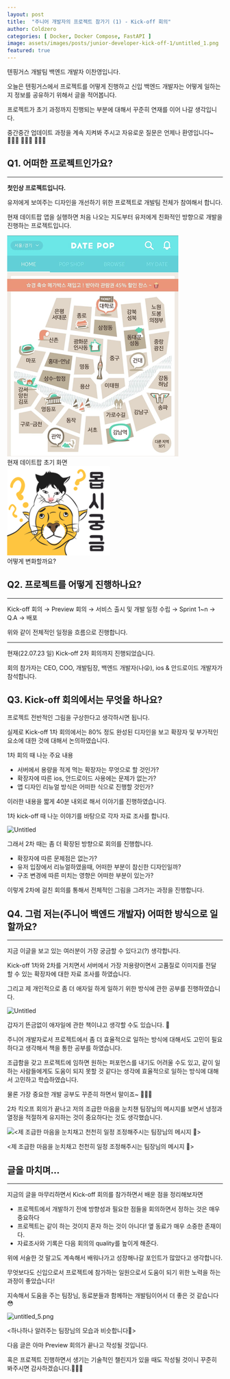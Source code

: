 ```yaml
---
layout: post
title:  "주니어 개발자의 프로젝트 참가기 (1) - Kick-off 회의"
author: Coldzero
categories: [ Docker, Docker Compose, FastAPI ]
image: assets/images/posts/junior-developer-kick-off-1/untitled_1.png
featured: true
---
```


텐핑거스 개발팀 백엔드 개발자 이찬영입니다.

오늘은 텐핑거스에서 프로젝트를 어떻게 진행하고 신입 백엔드 개발자는 어떻게 일하는지 정보를 공유하기 위해서 글을 적어봅니다.

프로젝트가 초기 과정까지 진행되는 부분에 대해서 꾸준히 연재를 이어 나갈 생각입니다.

중간중간 업데이트 과정을 계속 지켜봐 주시고 자유로운 질문은 언제나 환영입니다~ 🙇🏻‍♂️ 🙇🏻‍♂️ 🙇🏻‍♂️

## Q1. 어떠한 프로젝트인가요?

---

**첫인상 프로젝트입니다.** 

유저에게 보여주는 디자인을 개선하기 위한 프로젝트로 개발팀 전체가 참여해서 합니다. 

현재 데이트팝 앱을 실행하면 처음 나오는 지도부터 유저에게 친화적인 방향으로 개발을 진행하는 프로젝트입니다.

<div style="max-width: 500px; width: 100%;">
    <img src="/assets/images/posts/junior-developer-kick-off-1/datepop_map.png" /><br />
    현재 데이트팝 초기 화면
</div>

<div>
    <img src="/assets/images/posts/junior-developer-kick-off-1/untitled_1.png" /><br />
    어떻게 변화할까요?
</div>


## Q2. 프로젝트를 어떻게 진행하나요?

---

Kick-off 회의 → Preview 회의 → 서비스 출시 및 개발 일정 수립 → Sprint 1~n → Q.A → 배포

위와 같이 전체적인 일정을 흐름으로 진행합니다.

---

현재(22.07.23 일) Kick-off 2차 회의까지 진행되었습니다.

회의 참가자는 CEO, COO, 개발팀장, 백엔드 개발자(나😜), ios & 안드로이드 개발자가 참석합니다.

## Q3. Kick-off 회의에서는 무엇을 하나요?

프로젝트 전반적인 그림을 구상한다고 생각하시면 됩니다.

실제로 Kick-off 1차 회의에서는 80% 정도 완성된 디자인을 보고 확장자 및 부가적인 요소에 대한 것에 대해서 논의하였습니다.

1차 회의 때 나눈 주요 내용

- 서버에서 용량을 적게 먹는 확장자는 무엇으로 할 것인가?
- 확장자에 따른 ios, 안드로이드 사용에는 문제가 없는가?
- 앱 디자인 리뉴얼 방식은 어떠한 식으로 진행할 것인가?

이러한 내용을 짧게 40분 내외로 해서 이야기를 진행하였습니다.

1차 kick-off 때 나눈 이야기를 바탕으로 각자 자료 조사를 합니다.

![Untitled]({{site.url}}/assets/images/posts/junior-developer-kick-off-1/untitled_2.png)

그래서 2차 때는 좀 더 확장된 방향으로 회의를 진행합니다.

- 확장자에 따른 문제점은 없는가?
- 유저 입장에서 리뉴얼하였을때, 어떠한 부분이 참신한 디자인일까?
- 구조 변경에 따른 미치는 영향은 어떠한 부분이 있는가?

이렇게 2차에 걸친 회의를 통해서 전체적인 그림을 그려가는 과정을 진행합니다.

## Q4. 그럼 저는(주니어 백엔드 개발자) 어떠한 방식으로 일할까요?

---

지금 이글을 보고 있는 여러분이 가장 궁금할 수 있다고(?) 생각합니다.

Kick-off 1차와 2차를 거치면서 서버에서 가장 저용량이면서 고품질로 이미지를 전달 할 수 있는 확장자에 대한 자료 조사를 하였습니다.

그리고 제 개인적으로 좀 더 애자일 하게 일하기 위한 방식에 관한 공부를 진행하였습니다.

![Untitled]({{site.url}}/assets/images/posts/junior-developer-kick-off-1/untitled_3.png)

갑자기 뜬금없이 애자일에 관한 책이냐고 생각할 수도 있습니다. 🫠

주니어 개발자로서 프로젝트에서 좀 더 효율적으로 일하는 방식에 대해서도 고민이 필요하다고 생각해서 책을 통한 공부를 하였습니다.

조급함을 갖고 프로젝트에 임하면 원하는 퍼포먼스를 내기도 어려울 수도 있고, 같이 일하는 사람들에게도 도움이 되지 못할 것 같다는 생각에 효율적으로 일하는 방식에 대해서 고민하고 학습하였습니다.

물론 가장 중요한 개발 공부도 꾸준히 하면서 말이죠~ 🧑🏻‍💻

2차 킥오프 회의가 끝나고 저의 조급한 마음을 눈치챈 팀장님의 메시지를 보면서 냉정과 열정을 적절하게 유지하는 것이 중요하다는 것도 생각했습니다.

![<제 조급한 마음을 눈치채고 천천히 일정 조정해주시는 팀장님의 메시지 🫣>]({{site.url}}/assets/images/posts/junior-developer-kick-off-1/untitled_4.png)

<제 조급한 마음을 눈치채고 천천히 일정 조정해주시는 팀장님의 메시지 🫣>

## 글을 마치며…

---

지금의 글을 마무리하면서 Kick-off 회의를 참가하면서 배운 점을 정리해보자면

- 프로젝트에서 개발하기 전에 방향성과 필요한 점들을 회의하면서 정하는 것은 매우 중요하다
- 프로젝트는 같이 하는 것이지 혼자 하는 것이 아니다! 옆 동료가 매우 소중한 존재이다.
- 자료조사와 기록은 다음 회의의 quality를 높이게 해준다.

위에 서술한 것 말고도 계속해서 배워나가고 성장해나갈 포인트가 많았다고 생각합니다.

무엇보다도 신입으로서 프로젝트에 참가하는 일원으로서 도움이 되기 위한 노력을 하는 과정이 좋았습니다!

지속해서 도움을 주는 팀장님, 동료분들과 함께하는 개발팀이어서 더 좋은 것 같습니다😳

![untitled_5.png]({{site.url}}/assets/images/posts/junior-developer-kick-off-1/untitled_5.png)

<하나하나 알려주는 팀장님의 모습과 비슷합니다🥹>

다음 글은 아마 Preview 회의가 끝나고 작성될 것입니다. 

혹은 프로젝트 진행하면서 생기는 기술적인 챌린지가 있을 때도 작성될 것이니 꾸준히 봐주시면 감사하겠습니다.🙇🏻‍♂️